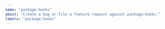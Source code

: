 ```yaml
---
name: "package:hooks"
about: "Create a bug or file a feature request against package:hooks."
labels: "package:hooks"
---
```

